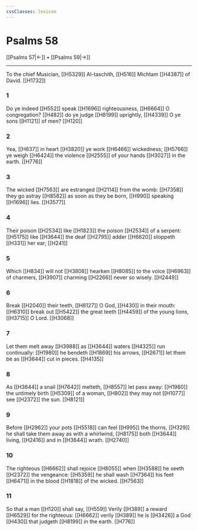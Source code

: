 ```yaml
---
cssClasses: lexicon
---
```

# Psalms 58

[[Psalms 57|←]] • [[Psalms 59|→]]

---

To the chief Musician, [[H5329]] Al-taschith, [[H516]] Michtam [[H4387]] of David. [[H1732]]

### 1
Do ye indeed [[H552]] speak [[H1696]] righteousness, [[H6664]] O congregation? [[H482]] do ye judge [[H8199]] uprightly, [[H4339]] O ye sons [[H1121]] of men? [[H120]]

### 2
Yea, [[H637]] in heart [[H3820]] ye work [[H6466]] wickedness; [[H5766]] ye weigh [[H6424]] the violence [[H2555]] of your hands [[H3027]] in the earth. [[H776]]

### 3
The wicked [[H7563]] are estranged [[H2114]] from the womb: [[H7358]] they go astray [[H8582]] as soon as they be born, [[H990]] speaking [[H1696]] lies. [[H3577]]

### 4
Their poison [[H2534]] like [[H1823]] the poison [[H2534]] of a serpent: [[H5175]] like [[H3644]] the deaf [[H2795]] adder [[H6620]] stoppeth [[H331]] her ear; [[H241]]

### 5
Which [[H834]] will not [[H3808]] hearken [[H8085]] to the voice [[H6963]] of charmers, [[H3907]] charming [[H2266]] never so wisely. [[H2449]]

### 6
Break [[H2040]] their teeth, [[H8127]] O God, [[H430]] in their mouth: [[H6310]] break out [[H5422]] the great teeth [[H4459]] of the young lions, [[H3715]] O Lord. [[H3068]]

### 7
Let them melt away [[H3988]] as [[H3644]] waters [[H4325]] run continually: [[H1980]] he bendeth [[H1869]] his arrows, [[H2671]] let them be as [[H3644]] cut in pieces. [[H4135]]

### 8
As [[H3644]] a snail [[H7642]] melteth, [[H8557]] let pass away: [[H1980]] the untimely birth [[H5309]] of a woman, [[H802]] they may not [[H1077]] see [[H2372]] the sun. [[H8121]]

### 9
Before [[H2962]] your pots [[H5518]] can feel [[H995]] the thorns, [[H329]] he shall take them away as with a whirlwind, [[H8175]] both [[H3644]] living, [[H2416]] and in [[H3644]] wrath. [[H2740]]

### 10
The righteous [[H6662]] shall rejoice [[H8055]] when [[H3588]] he seeth [[H2372]] the vengeance: [[H5359]] he shall wash [[H7364]] his feet [[H6471]] in the blood [[H1818]] of the wicked. [[H7563]]

### 11
So that a man [[H120]] shall say, [[H559]] Verily [[H389]] a reward [[H6529]] for the righteous: [[H6662]] verily [[H389]] he is [[H3426]] a God [[H430]] that judgeth [[H8199]] in the earth. [[H776]]